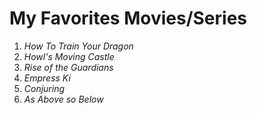 # **My Favorites Movies/Series**

1. *How To Train Your Dragon*
2. *Howl's Moving Castle*
3. *Rise of the Guardians*
4. *Empress Ki*
5. *Conjuring*
6. *As Above so Below*
